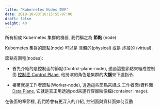 ```yaml
---
title: "Kubernetes Nodes 節點"
date: 2018-10-03T10:15:55-07:00
draft: false
weight: 40
---
```


所有組成 Kubernetes 集群的機器, 我們稱之為 **節點** (node)

Kubernetes 集群的節點(node) 可以是 具體的(physical) 或是 虛擬的 (virtual).  

節點有兩種(nodes): 

* 首先介紹的是控制面的節點(Control-plane-node), 透過這些節點來組成控制面 [控制面 Control Plane](../../architecture/architecture_control), 他扮演的角色是集群的**大腦**來下達指令.

* 接著就是工作者節點(Worker-node), 透過這些節點來組成 工作者面/資料面 [Data Plane](../../architecture/architecture_worker), 它就是真正用透過pod來運行容器映像檔(container image).

在後面的章節裡, 我們將會有更深入的介紹, 控制面與資料面如何互動